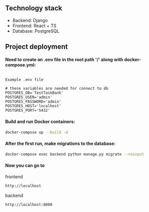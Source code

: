 ## Technology stack

- Backend: Django
- Frontend: React + TS
- Database: PostgreSQL

## Project deployment


#### Need to create an .env file in the root path '/' along with docker-compose.yml:
```plaintext

Example .env file

# these variables are needed for connect to db
POSTGRES_DB='TestTaskBank'
POSTGRES_USER='admin'
POSTGRES_PASSWORD='admin'
POSTGRES_HOST='localhost'
POSTGRES_PORT='5432'
```

#### Build and run Docker containers:

```sh
docker-compose up --build -d
```
#### After the first run, make migrations to the database:

```sh
docker-compose exec backend python manage.py migrate --noinput
```

#### Now you can go to

frontend
```sh
http://localhost
```

backend
```sh
http://localhost:8000
```
